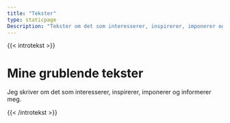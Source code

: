 ```yaml
---
title: "Tekster"
type: staticpage
Description: "Tekster om det som interesserer, inspirerer, imponerer og informerer meg."
---
```


{{< introtekst >}}
<h1>Mine grublende tekster</h1>
<p class="ingress">Jeg skriver om det som interesserer, inspirerer, imponerer og informerer meg.</p>
{{< /introtekst >}}
